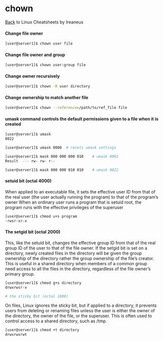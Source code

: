 # chown

[Back](README.md) to Linux Cheatsheets by Ireaneus

#### Change file owner

```bash
[user@server1]$ chown user file
```

#### Change file owner and group

```bash
[user@server1]$ chown user:group file
```

#### Change owner recursively

```bash
[user@server1]$ chown -R user directory
```

#### Change ownership to match another file

```bash
[user@server1]$ chown --reference=/path/to/ref_file file
```

#### umask command controls the default permissions given to a file when it is created

```bash
[user@server1]$ umask
0022

[user@server1]$ umask 0000	# resets umask settings

[user@server1]$ mask 000 000 000 010	# umask 0002
Result	--- rw- rw- r--

[user@server1]$ mask 000 000 010 010	# umask 0022
```

#### setuid bit (octal 4000)

When applied to an executable file, it sets the effective user ID 
from that of the real user (the user actually running the program) 
to that of the program’s owner
When an ordinary user runs a program that is setuid root, 
the program runs with the effective privileges of the superuser

```bash
[user@server1]$ chmod u+s program
-rwsr-xr-x

```

#### The setgid bit (octal 2000)

This, like the setuid bit, changes the effective group ID from that of the real group ID of the user to that of the file owner. If the setgid bit is set on a directory, newly created files in the directory will be given the group ownership of the directory rather the group ownership of the file’s creator. This is useful in a shared directory when members of a common group need access to all the files in the directory, regardless of the file owner’s primary group.

```bash
[user@server1]$ chmod g+s directory
drwxrwsr-x

# the sticky bit (octal 1000)
```

On files, Linux ignores the sticky bit, but if applied to a directory, it prevents users from deleting or renaming files unless the user is either the owner of the directory, the owner of the file, or the superuser. This is often used to control access to a shared directory, such as /tmp.

```bash
[user@server1]$ chmod +t directory
drwxrwxrwt
```
